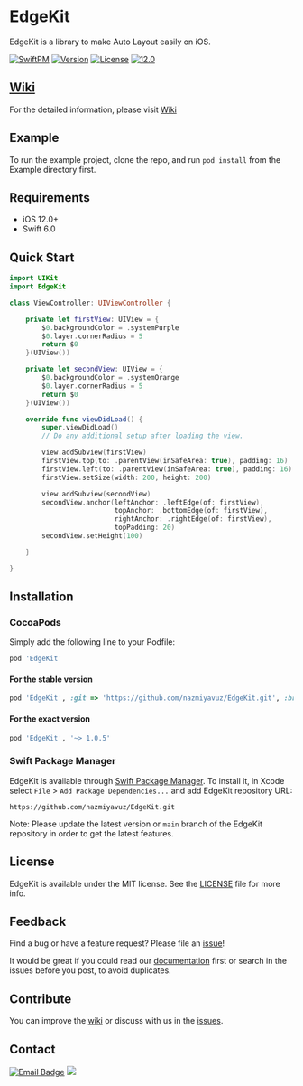 # EdgeKit

EdgeKit is a library to make Auto Layout easily on iOS.

[![SwiftPM](https://img.shields.io/static/v1?message=SwiftPM&logo=swift&labelColor=orange&color=orange&logoColor=white&label=%20)](https://swift.org/)
[![Version](https://img.shields.io/cocoapods/v/EdgeKit.svg?style=flat)](https://cocoapods.org/pods/EdgeKit)
[![License](https://img.shields.io/cocoapods/l/EdgeKit.svg?style=flat)](https://github.com/nazmiyavuz/EdgeKit/blob/main/LICENSE)
[![12.0](https://img.shields.io/static/v1?message=12.0&logo=apple&labelColor=black&color=black&logoColor=white&label=iOS)](https://developer.apple.com/)

## [Wiki](https://github.com/nazmiyavuz/EdgeKit/wiki)

For the detailed information, please visit [Wiki](https://github.com/nazmiyavuz/EdgeKit/wiki)

## Example

To run the example project, clone the repo, and run `pod install` from the Example directory first.

## Requirements

- iOS 12.0+
- Swift 6.0

## Quick Start

```swift
import UIKit
import EdgeKit

class ViewController: UIViewController {

    private let firstView: UIView = {
        $0.backgroundColor = .systemPurple
        $0.layer.cornerRadius = 5
        return $0
    }(UIView())

    private let secondView: UIView = {
        $0.backgroundColor = .systemOrange
        $0.layer.cornerRadius = 5
        return $0
    }(UIView())

    override func viewDidLoad() {
        super.viewDidLoad()
        // Do any additional setup after loading the view.

        view.addSubview(firstView)
        firstView.top(to: .parentView(inSafeArea: true), padding: 16)
        firstView.left(to: .parentView(inSafeArea: true), padding: 16)
        firstView.setSize(width: 200, height: 200)

        view.addSubview(secondView)
        secondView.anchor(leftAnchor: .leftEdge(of: firstView),
                          topAnchor: .bottomEdge(of: firstView),
                          rightAnchor: .rightEdge(of: firstView),
                          topPadding: 20)
        secondView.setHeight(100)

    }

}


```

## Installation

### CocoaPods

Simply add the following line to your Podfile:

```ruby
pod 'EdgeKit'
```

#### For the stable version

```ruby
pod 'EdgeKit', :git => 'https://github.com/nazmiyavuz/EdgeKit.git', :branch => 'main'
```

#### For the exact version

```ruby
pod 'EdgeKit', '~> 1.0.5'
```

### Swift Package Manager

EdgeKit is available through [Swift Package Manager](https://swift.org/package-manager/). To install
it, in Xcode select `File` > `Add Package Dependencies...` and add EdgeKit repository URL:

```url
https://github.com/nazmiyavuz/EdgeKit.git
```

Note: Please update the latest version or `main` branch of the EdgeKit repository in order to get the latest features.

## License

EdgeKit is available under the MIT license. See the [LICENSE](https://github.com/nazmiyavuz/EdgeKit/blob/main/LICENSE) file for more info.

## Feedback

Find a bug or have a feature request? Please file an <a href="https://github.com/nazmiyavuz/EdgeKit/issues" targe="_blank">issue</a>!

It would be great if you could read our [documentation](https://github.com/nazmiyavuz/EdgeKit/wiki) first or search in the issues before you post, to avoid duplicates.

## Contribute

You can improve the [wiki](https://github.com/nazmiyavuz/EdgeKit/wiki) or discuss with us in the [issues](https://github.com/nazmiyavuz/EdgeKit/issues).

## Contact

[![Email Badge](https://img.shields.io/badge/Gmail-Contact_Me?&logo=gmail&logoColor=FFFFFF&labelColor=3A3B3C&color=F95454)](mailto:nazmiyavuz@gmail.com)
[![](https://img.shields.io/badge/LinkedIn-0077B5?e&logo=linkedin&logoColor=white)](https://www.linkedin.com/in/nazmiyavuz/)
